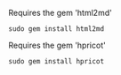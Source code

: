 Requires the gem 'html2md'

`sudo gem install html2md`

Requires the gem 'hpricot'

`sudo gem install hpricot`